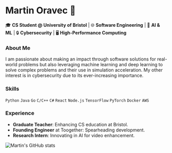 # Martin Oravec 🚀

🎓 **CS Student @ University of Bristol** | 🌐 **Software Engineering** | 🧠 **AI & ML** | 🔒 **Cybersecurity** | 🖥 **High-Performance Computing**

### About Me
I am passionate about making an impact through software solutions for real-world problems but also leveraging machine learning and deep learning to solve complex problems and their use in simulation acceleration. My other interest is in cybersecurity due to its ever-increasing importance. 

### Skills
`Python` `Java` `Go` `C/C++` `C#` `React` `Node.js` `TensorFlow` `PyTorch` `Docker` `AWS`

### Experience
- **Graduate Teacher**: Enhancing CS education at Bristol.
- **Founding Engineer** at Toogether: Spearheading development.
- **Research Intern**: Innovating in AI for video enhancement.

<!---
### Projects
- **MetaCrypt**: Optimizing file encryption.
- **Neuron Simulation**: Accelerating research with AI.
- **Game of Life & Scotland Yard**: Showcasing algorithmic creativity.

### Currently Learning 🌱
- Deep Learning advancements.
- Next-gen cybersecurity.

### Connect 📫
- LinkedIn: [Your LinkedIn]
- GitHub: [Your GitHub]
- Email: oravec.martin01@gmail.com

Let's make an impact together. ✨
-->


![Martin's GitHub stats](https://github-readme-stats.vercel.app/api?username=MartinOravecSvK&show_icons=true&theme=radical)

<!--
![Martin's GitHub Activity Graph](https://activity-graph.herokuapp.com/graph?username=MartinOravecSvK&theme=github)
-->
